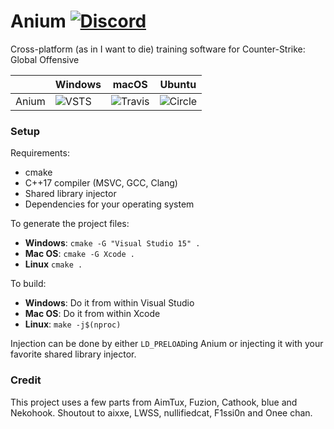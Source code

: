 # Anium [![Discord](https://img.shields.io/discord/420285684994277388.svg?label=Discord)](https://discord.gg/sBjnpFz)

Cross-platform (as in I want to die) training software for Counter-Strike: Global Offensive

| | **Windows** | **macOS** | **Ubuntu**
| --- | --- | --- | ---
Anium | ![VSTS](https://img.shields.io/vso/build/anium/d5ed15f5-b95d-4b52-bf62-fd3265ddf7d4/1.svg) | ![Travis](https://travis-ci.com/Marc3842h/Anium.svg?token=N3JdkxuzfFsy9B38kufx&branch=master) | ![Circle](https://img.shields.io/circleci/token/7d783390d7d066504d7ed0be0432dbed58e34324/project/github/Marc3842h/Anium/master.svg)

### Setup

Requirements:

* cmake
* C++17 compiler (MSVC, GCC, Clang)
* Shared library injector
* Dependencies for your operating system

To generate the project files:

* **Windows**: `cmake -G "Visual Studio 15" .`
* **Mac OS**: `cmake -G Xcode .`
* **Linux** `cmake .`

To build:

* **Windows**: Do it from within Visual Studio
* **Mac OS**: Do it from within Xcode
* **Linux**: `make -j$(nproc)`

Injection can be done by either `LD_PRELOAD`ing Anium or
injecting it with your favorite shared library injector.

### Credit

This project uses a few parts from AimTux, Fuzion, Cathook, blue and Nekohook.
Shoutout to aixxe, LWSS, nullifiedcat, F1ssi0n and Onee chan.
